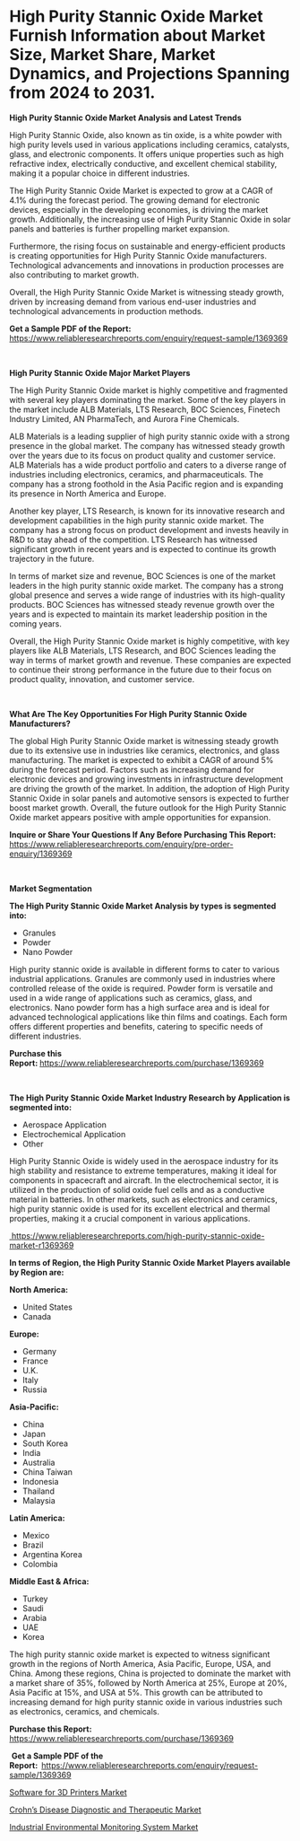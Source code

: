 <p><h1>High Purity Stannic Oxide Market Furnish Information about Market Size, Market Share, Market Dynamics, and Projections Spanning from 2024 to 2031.</h1></p><p><strong>High Purity Stannic Oxide Market Analysis and Latest Trends</strong></p>
<p><p>High Purity Stannic Oxide, also known as tin oxide, is a white powder with high purity levels used in various applications including ceramics, catalysts, glass, and electronic components. It offers unique properties such as high refractive index, electrically conductive, and excellent chemical stability, making it a popular choice in different industries.</p><p>The High Purity Stannic Oxide Market is expected to grow at a CAGR of 4.1% during the forecast period. The growing demand for electronic devices, especially in the developing economies, is driving the market growth. Additionally, the increasing use of High Purity Stannic Oxide in solar panels and batteries is further propelling market expansion.</p><p>Furthermore, the rising focus on sustainable and energy-efficient products is creating opportunities for High Purity Stannic Oxide manufacturers. Technological advancements and innovations in production processes are also contributing to market growth.</p><p>Overall, the High Purity Stannic Oxide Market is witnessing steady growth, driven by increasing demand from various end-user industries and technological advancements in production methods.</p></p>
<p><strong>Get a Sample PDF of the Report:&nbsp;</strong> <a href="https://www.reliableresearchreports.com/enquiry/request-sample/1369369">https://www.reliableresearchreports.com/enquiry/request-sample/1369369</a></p>
<p>&nbsp;</p>
<p><strong>High Purity Stannic Oxide Major Market Players</strong></p>
<p><p>The High Purity Stannic Oxide market is highly competitive and fragmented with several key players dominating the market. Some of the key players in the market include ALB Materials, LTS Research, BOC Sciences, Finetech Industry Limited, AN PharmaTech, and Aurora Fine Chemicals. </p><p>ALB Materials is a leading supplier of high purity stannic oxide with a strong presence in the global market. The company has witnessed steady growth over the years due to its focus on product quality and customer service. ALB Materials has a wide product portfolio and caters to a diverse range of industries including electronics, ceramics, and pharmaceuticals. The company has a strong foothold in the Asia Pacific region and is expanding its presence in North America and Europe.</p><p>Another key player, LTS Research, is known for its innovative research and development capabilities in the high purity stannic oxide market. The company has a strong focus on product development and invests heavily in R&D to stay ahead of the competition. LTS Research has witnessed significant growth in recent years and is expected to continue its growth trajectory in the future.</p><p>In terms of market size and revenue, BOC Sciences is one of the market leaders in the high purity stannic oxide market. The company has a strong global presence and serves a wide range of industries with its high-quality products. BOC Sciences has witnessed steady revenue growth over the years and is expected to maintain its market leadership position in the coming years.</p><p>Overall, the High Purity Stannic Oxide market is highly competitive, with key players like ALB Materials, LTS Research, and BOC Sciences leading the way in terms of market growth and revenue. These companies are expected to continue their strong performance in the future due to their focus on product quality, innovation, and customer service.</p></p>
<p>&nbsp;</p>
<p><strong>What Are The Key Opportunities For High Purity Stannic Oxide Manufacturers?</strong></p>
<p><p>The global High Purity Stannic Oxide market is witnessing steady growth due to its extensive use in industries like ceramics, electronics, and glass manufacturing. The market is expected to exhibit a CAGR of around 5% during the forecast period. Factors such as increasing demand for electronic devices and growing investments in infrastructure development are driving the growth of the market. In addition, the adoption of High Purity Stannic Oxide in solar panels and automotive sensors is expected to further boost market growth. Overall, the future outlook for the High Purity Stannic Oxide market appears positive with ample opportunities for expansion.</p></p>
<p><strong>Inquire or Share Your Questions If Any Before Purchasing This Report:</strong> <a href="https://www.reliableresearchreports.com/enquiry/pre-order-enquiry/1369369">https://www.reliableresearchreports.com/enquiry/pre-order-enquiry/1369369</a></p>
<p>&nbsp;</p>
<p><strong>Market Segmentation</strong></p>
<p><strong>The High Purity Stannic Oxide Market Analysis by types is segmented into:</strong></p>
<p><ul><li>Granules</li><li>Powder</li><li>Nano Powder</li></ul></p>
<p><p>High purity stannic oxide is available in different forms to cater to various industrial applications. Granules are commonly used in industries where controlled release of the oxide is required. Powder form is versatile and used in a wide range of applications such as ceramics, glass, and electronics. Nano powder form has a high surface area and is ideal for advanced technological applications like thin films and coatings. Each form offers different properties and benefits, catering to specific needs of different industries.</p></p>
<p><strong>Purchase this Report:&nbsp;</strong><a href="https://www.reliableresearchreports.com/purchase/1369369">https://www.reliableresearchreports.com/purchase/1369369</a></p>
<p>&nbsp;</p>
<p><strong>The High Purity Stannic Oxide Market Industry Research by Application is segmented into:</strong></p>
<p><ul><li>Aerospace Application</li><li>Electrochemical Application</li><li>Other</li></ul></p>
<p><p>High Purity Stannic Oxide is widely used in the aerospace industry for its high stability and resistance to extreme temperatures, making it ideal for components in spacecraft and aircraft. In the electrochemical sector, it is utilized in the production of solid oxide fuel cells and as a conductive material in batteries. In other markets, such as electronics and ceramics, high purity stannic oxide is used for its excellent electrical and thermal properties, making it a crucial component in various applications.</p></p>
<p><a href="https://www.reliableresearchreports.com/high-purity-stannic-oxide-market-r1369369">&nbsp;https://www.reliableresearchreports.com/high-purity-stannic-oxide-market-r1369369</a></p>
<p><strong>In terms of Region, the High Purity Stannic Oxide Market Players available by Region are:</strong></p>
<p>
    <p> <strong> North America: </strong>
        <ul>
            <li>United States</li>
            <li>Canada</li>
        </ul>
        </p> 
    <p> <strong> Europe: </strong>
        <ul>
            <li>Germany</li>
            <li>France</li>
            <li>U.K.</li>
            <li>Italy</li>
            <li>Russia</li>
        </ul>
        </p> 
    <p> <strong> Asia-Pacific: </strong>
        <ul>
            <li>China</li>
            <li>Japan</li>
            <li>South Korea</li>
            <li>India</li>
            <li>Australia</li>
            <li>China Taiwan</li>
            <li>Indonesia</li>
            <li>Thailand</li>
            <li>Malaysia</li>
        </ul>
        </p> 
    <p> <strong> Latin America: </strong>
        <ul>
            <li>Mexico</li>
            <li>Brazil</li>
            <li>Argentina Korea</li>
            <li>Colombia</li>
        </ul>
        </p> 
    <p> <strong> Middle East & Africa: </strong>
        <ul>
            <li>Turkey</li>
            <li>Saudi</li>
            <li>Arabia</li>
            <li>UAE</li>
            <li>Korea</li>
        </ul>
    </p>
    </p>
<p><p>The high purity stannic oxide market is expected to witness significant growth in the regions of North America, Asia Pacific, Europe, USA, and China. Among these regions, China is projected to dominate the market with a market share of 35%, followed by North America at 25%, Europe at 20%, Asia Pacific at 15%, and USA at 5%. This growth can be attributed to increasing demand for high purity stannic oxide in various industries such as electronics, ceramics, and chemicals.</p></p>
<p><strong>Purchase this Report: </strong><a href="https://www.reliableresearchreports.com/purchase/1369369">https://www.reliableresearchreports.com/purchase/1369369</a></p>
<p>&nbsp;<strong>Get a Sample PDF of the Report:&nbsp;&nbsp;</strong><a href="https://www.reliableresearchreports.com/enquiry/request-sample/1369369">https://www.reliableresearchreports.com/enquiry/request-sample/1369369</a></p>
<p><strong></strong></p>
<p><p><a href="https://github.com/ferandochandle/Market-Research-Report-List-1/blob/main/software-for-3d-printers-market.md">Software for 3D Printers Market</a></p><p><a href="https://github.com/tyleolden34345/Market-Research-Report-List-1/blob/main/crohns-disease-diagnostic-and-therapeutic-market.md">Crohn’s Disease Diagnostic and Therapeutic Market</a></p><p><a href="https://github.com/victoralsop8899/Market-Research-Report-List-1/blob/main/industrial-environmental-monitoring-system-market.md">Industrial Environmental Monitoring System Market</a></p></p>